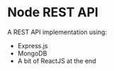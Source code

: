 # Node REST API

A REST API implementation using:
* Express.js
* MongoDB
* A bit of ReactJS at the end
